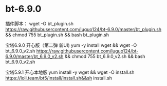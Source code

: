 # bt-6.9.0
插件脚本：
wget -O bt_plugin.sh https://raw.githubusercontent.com/luguo124/bt-6.9.0/master/bt_plugin.sh && chmod 755 bt_plugin.sh && bash bt_plugin.sh

宝塔6.9.0 开心版（第二弹 新UI)
yum -y install wget && wget -O bt_6.9.0_v2.sh https://raw.githubusercontent.com/luguo124/bt-6.9.0/master/bt_6.9.0_v2.sh && chmod 755 bt_6.9.0_v2.sh && bash bt_6.9.0_v2.sh

宝塔5.9.1 开心本地版
yum install -y wget && wget -O install.sh https://loli.team/bt5/install/install.sh&&sh install.sh
